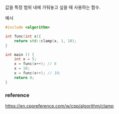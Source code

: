 값을 특정 범위 내에 가둬놓고 싶을 때 사용하는 함수.

예시
```c++
#include <algorithm>

int func(int x){
	return std::clamp(x, 1, 10);
}

int main () {
	int x = 5;
	x = func(x++); // 6
	x = 10;
	x = func(x++); // 10;
	return 0;
}
```

### reference

https://en.cppreference.com/w/cpp/algorithm/clamp

